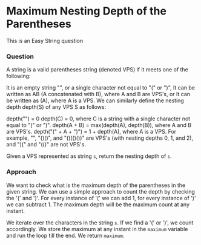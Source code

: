 # Maximum Nesting Depth of the Parentheses

This is an Easy String question

### Question
A string is a valid parentheses string (denoted VPS) if it meets one of the following:

It is an empty string "", or a single character not equal to "(" or ")",
It can be written as AB (A concatenated with B), where A and B are VPS's, or
It can be written as (A), where A is a VPS.
We can similarly define the nesting depth depth(S) of any VPS S as follows:

depth("") = 0
depth(C) = 0, where C is a string with a single character not equal to "(" or ")".
depth(A + B) = max(depth(A), depth(B)), where A and B are VPS's.
depth("(" + A + ")") = 1 + depth(A), where A is a VPS.
For example, "", "()()", and "()(()())" are VPS's (with nesting depths 0, 1, and 2), and ")(" and "(()" are not VPS's.

Given a VPS represented as string `s`, return the nesting depth of `s`.

### Approach
We want to check what is the maximum depth of the parentheses in the given string.
We can use a simple approach to count the depth by checking the '(' and ')'.
For every instance of '(' we can add 1, for every instance of ')' we can subtract 1.
The maximum depth will be the maximum count at any instant.

We iterate over the characters in the string `s`.
If we find a '(' or ')', we count accordingly.
We store the maximum at any instant in the `maximum` variable and run the loop till the end.
We return `maximum`.
